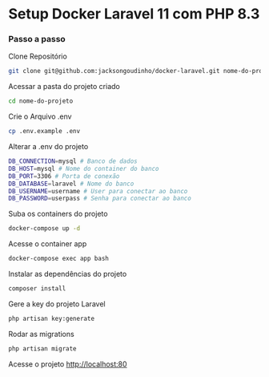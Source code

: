 
# Setup Docker Laravel 11 com PHP 8.3

### Passo a passo

Clone Repositório
```sh
git clone git@github.com:jacksongoudinho/docker-laravel.git nome-do-projeto
```

Acessar a pasta do projeto criado
```sh
cd nome-do-projeto
```

Crie o Arquivo .env
```sh
cp .env.example .env
```

Alterar a .env do projeto
```sh
DB_CONNECTION=mysql # Banco de dados
DB_HOST=mysql # Nome do container do banco
DB_PORT=3306 # Porta de conexão
DB_DATABASE=laravel # Nome do banco
DB_USERNAME=username # User para conectar ao banco
DB_PASSWORD=userpass # Senha para conectar ao banco
```

Suba os containers do projeto
```sh
docker-compose up -d
```

Acesse o container app
```sh
docker-compose exec app bash
```

Instalar as dependências do projeto
```sh
composer install
```

Gere a key do projeto Laravel
```sh
php artisan key:generate
```

Rodar as migrations
```sh
php artisan migrate
```

Acesse o projeto
[http://localhost:80](http://localhost:80)
